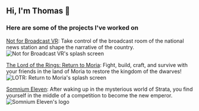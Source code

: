 ## Hi, I'm Thomas 👋

### Here are some of the projects I've worked on

[Not for Broadcast VR](https://www.meta.com/experiences/4913951145319249/#?): Take control of the broadcast room of the national news station and shape the narrative of the country.
![Not for Broadcast VR's splash screen](https://github.com/tbanghart/tbanghart/assets/43658850/48d679b9-abf6-49b8-b958-fc34a0f78e8a)

[The Lord of the Rings: Return to Moria](https://www.returntomoria.com/): Fight, build, craft, and survive with your friends in the land of Moria to restore the kingdom of the dwarves!
![LOTR: Return to Moria's splash screen](https://github.com/tbanghart/tbanghart/assets/43658850/ab3bf7c0-c09c-4085-89bb-eb3a15f86f67)

[Somnium Eleven](https://nochistudios.com/somnium-eleven): After waking up in the mysterious world of Strata, you find yourself in the middle of a competition to become the new emperor.
![Somnium Eleven's logo](https://github.com/tbanghart/tbanghart/assets/43658850/88222e1e-31f6-4018-a8b9-0a8b9726093e)

<!--
**tbanghart/tbanghart** is a ✨ _special_ ✨ repository because its `README.md` (this file) appears on your GitHub profile.

Here are some ideas to get you started:

- 🔭 I’m currently working on ...
- 🌱 I’m currently learning ...
- 👯 I’m looking to collaborate on ...
- 🤔 I’m looking for help with ...
- 💬 Ask me about ...
- 📫 How to reach me: ...
- 😄 Pronouns: ...
- ⚡ Fun fact: ...
-->
